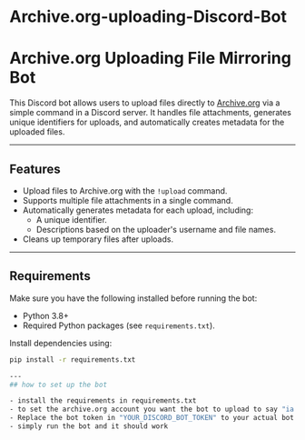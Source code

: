 # Archive.org-uploading-Discord-Bot
# Archive.org Uploading File Mirroring Bot

This Discord bot allows users to upload files directly to [Archive.org](https://archive.org) via a simple command in a Discord server. It handles file attachments, generates unique identifiers for uploads, and automatically creates metadata for the uploaded files.

---

## Features

- Upload files to Archive.org with the `!upload` command.
- Supports multiple file attachments in a single command.
- Automatically generates metadata for each upload, including:
  - A unique identifier.
  - Descriptions based on the uploader's username and file names.
- Cleans up temporary files after uploads.

---

## Requirements

Make sure you have the following installed before running the bot:

- Python 3.8+
- Required Python packages (see `requirements.txt`).

Install dependencies using:
```bash
pip install -r requirements.txt

---
## how to set up the bot

- install the requirements in requirements.txt
- to set the archive.org account you want the bot to upload to say "ia configure", it will prompt you to put in your archive.org email and password
- Replace the bot token in "YOUR_DISCORD_BOT_TOKEN" to your actual bot token
- simply run the bot and it should work
